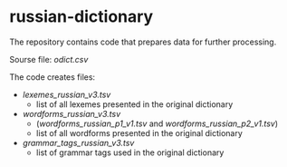 # russian-dictionary
The repository contains code that prepares data for further processing.

Sourse file: *odict.csv*


The code creates files: 
+ *lexemes_russian_v3.tsv*
  - list of all lexemes presented in the original dictionary 
+ *wordforms_russian_v3.tsv* 
  - (*wordforms_russian_p1_v1.tsv* and *wordforms_russian_p2_v1.tsv*) 
  - list of all wordforms presented in the original dictionary
+ *grammar_tags_russian_v3.tsv*
  - list of grammar tags used in the original dictionary 
